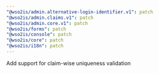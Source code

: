 ```yaml
---
"@wso2is/admin.alternative-login-identifier.v1": patch
"@wso2is/admin.claims.v1": patch
"@wso2is/admin.core.v1": patch
"@wso2is/forms": patch
"@wso2is/console": patch
"@wso2is/core": patch
"@wso2is/i18n": patch
---
```


Add support for claim-wise uniqueness validation

